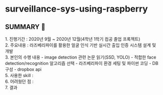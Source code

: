 # surveillance-sys-using-raspberry

## SUMMARY 👀
<ordered list>
  1. 진행기간 : 2020년 9월 ~ 2020년 12월(4학년 1학기 컴공 졸업 프록젝트) <br>
  2. 주요내용 : 라즈베리파이를 활용한 얼굴 인식 기반 실시간 출입 인증 시스템 설계 및 개발 <br>
  3. 본인의 수행 내용 
   - image detection 관련 논문 읽기(SSD, YOLO)
   - 적합한 face detection/recognition 알고리즘 선택
   - 라즈베리파이 환경 세팅 및 파이썬 코딩
   - DB구성
   - dropbox api <br>
  5. 사용한 skill : <br>
  6. 어려웠던 점 : <br>
  7. 결과 <br>
